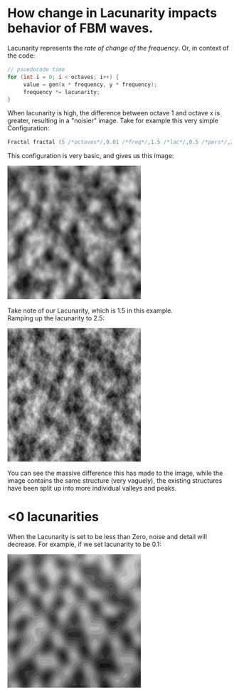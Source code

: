 # How change in Lacunarity impacts behavior of FBM waves. 

Lacunarity represents the _rate of change of the frequency_. Or, in context of the code:
```cpp
// psuedocode time
for (int i = 0; i < octaves; i++) {
     value = gen(x * frequency, y * frequency);
     frequency *= lacunarity;
}
```
When lacunarity is high, the difference between octave 1 and octave x is greater, resulting in a "noisier" image. Take for example this very simple Configuration:
```cpp
Fractal fractal (5 /*octaves*/,0.01 /*freq*/,1.5 /*lac*/,0.5 /*pers*/,255.0 /*max*/,0.0 /*min*/);
```
This configuration is very basic, and gives us this image:

<img src="https://github.com/RylanYancey/DomainWarpingBehavior/blob/main/images/Screenshot_20220627_132919.png" width="300" height="300">

Take note of our Lacunarity, which is 1.5 in this example.\
Ramping up the lacunarity to 2.5:

<img src="https://github.com/RylanYancey/DomainWarpingBehavior/blob/main/images/lacunarity2.5.png" width="300" height="300">

You can see the massive difference this has made to the image, while the image contains the same structure (very vaguely), the existing structures have been split up into more individual valleys and peaks. 

# <0 lacunarities

When the Lacunarity is set to be less than Zero, noise and detail will decrease. For example, if we set lacunarity to be 0.1:

<img src="https://github.com/RylanYancey/DomainWarpingBehavior/blob/main/images/lacunarity0.1.png" width="300" height="300">
